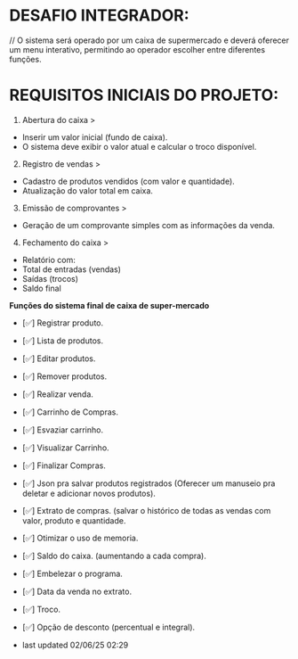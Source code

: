 # DESAFIO INTEGRADOR:
// O sistema será operado por um caixa de supermercado e deverá oferecer um menu interativo, permitindo ao operador escolher entre diferentes funções.
# REQUISITOS INICIAIS DO PROJETO: 

1. Abertura do caixa >
* Inserir um valor inicial (fundo de caixa).
* O sistema deve exibir o valor atual e calcular o troco disponível.

2. Registro de vendas >
* Cadastro de produtos vendidos (com valor e quantidade).
* Atualização do valor total em caixa.

3.  Emissão de comprovantes >
* Geração de um comprovante simples com as informações da venda.

4.  Fechamento do caixa >
* Relatório com:
* Total de entradas (vendas)
* Saídas (trocos)
* Saldo final

**Funções do sistema final de caixa de super-mercado**
* [✅] Registrar produto.
* [✅] Lista de produtos.
* [✅] Editar produtos.
* [✅] Remover produtos.
* [✅] Realizar venda.
* [✅] Carrinho de Compras.
* [✅] Esvaziar carrinho.
* [✅] Visualizar Carrinho.
* [✅] Finalizar Compras.
* [✅] Json pra salvar produtos registrados (Oferecer um manuseio pra deletar e adicionar novos produtos).
* [✅] Extrato de compras. (salvar o histórico de todas as vendas com valor, produto e quantidade.
* [✅] Otimizar o uso de memoria.
* [✅] Saldo do caixa. (aumentando a cada compra).
* [✅] Embelezar o programa.
* [✅] Data da venda no extrato.
* [✅] Troco.
* [✅] Opção de desconto (percentual e integral).

* last updated 02/06/25 02:29

